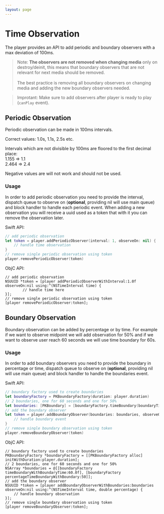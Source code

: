 ```yaml
---
layout: page
---
```


# Time Observation

The player provides an API to add periodic and boundary observers with a max deviation of 100ms.

>Note: **The observers are not removed when changing media** only on destroy/deinit, this means that boundary observers that are not relevant for next media should be removed. </br></br> The best practice is removing all boundary observers on changing media and adding the new boundary observers needed. 

>Improtant: Make sure to add observers after player is ready to play (`canPlay` event). 

## Periodic Observation

Periodic observation can be made in 100ms intervals.

Correct values: 1.0s, 1.1s, 2.5s etc.

Intervals which are not divisible by 100ms are floored to the first decimal place: </br>
1.155 => 1.1 </br>
2.464 => 2.4

Negative values are will not work and should not be used.

### Usage

In order to add periodic observation you need to provide the interval, dispatch queue to observe on (**optional**, providing nil will use main queue) and block handler to handle each periodic event.
When adding a new observation you will receive a uuid used as a token that with it you can remove the observation later.

Swift API:

````swift
// add periodic observation
let token = player.addPeriodicObserver(interval: 1, observeOn: nil) { (time) in
    // handle time observation
}
// remove single periodic observation using token
player.removePeriodicObserver(token)
````

ObjC API:

````objc
// add periodic observation
NSUUID *token = [player addPeriodicObserverWithInterval:1.0f observeOn:nil using:^(NSTimeInterval time) {
        // handle time here
}];
// remove single periodic observation using token
[player removePeriodicObserver:token];
````

## Boundary Observation

Boundary observation can be added by percentage or by time.
For example if we want to observe midpoint we will add observation for 50% and if we want to observe user reach 60 seconds we will use time boundary for 60s.

### Usage

In order to add boundary observers you need to provide the boundary in percentage or time, dispatch queue to observe on (**optional**, providing nil will use main queue) and block handler to handle the boundaries event. 

Swift API:

````swift
// boundary factory used to create boundaries
let boundaryFactory = PKBoundaryFactory(duration: player.duration)
// 2 boundaries, one for 60 seconds and one for 50% 
let boundaries: [PKBoundary] = [boundaryFactory.timeBoundary(boundaryTime: 60), boundaryFactory.percentageTimeBoundary(boundary: 50)]
// add the boundary observer
let token = player.addBoundaryObserver(boundaries: boundaries, observeOn: nil) { (time, percentage) in
    // handle boundary event
}
// remove single boundary observation using token
player.removeBoundaryObserver(token)
````

ObjC API:

````objc
// boundary factory used to create boundaries
PKBoundaryFactory *boundaryFactory = [[PKBoundaryFactory alloc] initWithDuration:player.duration];
// 2 boundaries, one for 60 seconds and one for 50% 
NSArray *boundaries = @[[boundaryFactory timeBoundaryWithBoundaryTime:60.0f], [boundaryFactory percentageTimeBoundaryWithBoundary:50]];
// add the boundary observer
NSUUID *token = [player addBoundaryObserverWithBoundaries:boundaries observeOn:nil using:^(NSTimeInterval time, double percentage) {
    // handle boundary observation
}];
// remove single boundary observation using token
[player removeBoundaryObserver:token];
````

